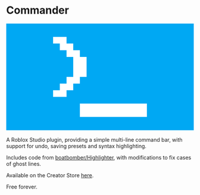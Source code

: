 # Commander

![Commander](./Assets/CommanderWide.png)

A Roblox Studio plugin, providing a simple multi-line command bar, with support for undo, saving presets and syntax highlighting.

Includes code from [boatbomber/Highlighter](https://github.com/boatbomber/Highlighter), with modifications to fix cases of ghost lines.

Available on the Creator Store [here](https://create.roblox.com/store/asset/18845843214).

Free forever.